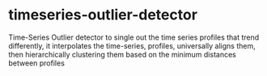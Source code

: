 # timeseries-outlier-detector
Time-Series Outlier detector to single out the time series profiles that trend differently, it interpolates the time-series, profiles, universally aligns them, then hierarchically clustering them based on the minimum distances between profiles
